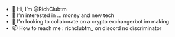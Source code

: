 - 👋 Hi, I’m @RichClubtm
- 👀 I’m interested in ... money and new tech
- 💞️ I’m looking to collaborate on a crypto exchangerbot im making
- 📫 How to reach me : richclubtm_ on discord no discriminator

